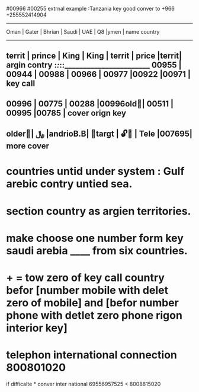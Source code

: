 #00966
#00255 
extrnal example :Tanzania key good conver to +966
+255552414904

_________________________________________________________________
Oman    |   Gater |  Bhrian |   Saudi  | UAE     | Q8    |ymen  | name country 
_________________________________________________________________
territ  |  prince |  King   |  King    | territ  | price |territ| argin contry
________:_________:_________:__________:_________________________
00955   | 00944   | 00988   |  00966   | 00977   |00922  |00971 | key call
-----------------------------------------------------------------
00996  |   00775  | 00288   |00996old🔑|  00511  | 00995 |00785 | cover orign key
-----------------------------------------------------------------
older🔑|   ﷼     |andrioB.B| 🔑targt   |  🔓🔑   | Tele |007695| more cover         
-----------------------------------------------------------------
# countries untid under system : Gulf arebic contry untied sea.
# section country as argien territories.
# make choose one number form key saudi arebia ____ from six countries.
# + = tow zero of key call country befor [number mobile with delet zero of mobile] and [befor number phone with detlet zero phone rigon interior key]
# telephon international connection 800801020
  if difficalte * conver inter national 69556957525 < 8008815020
